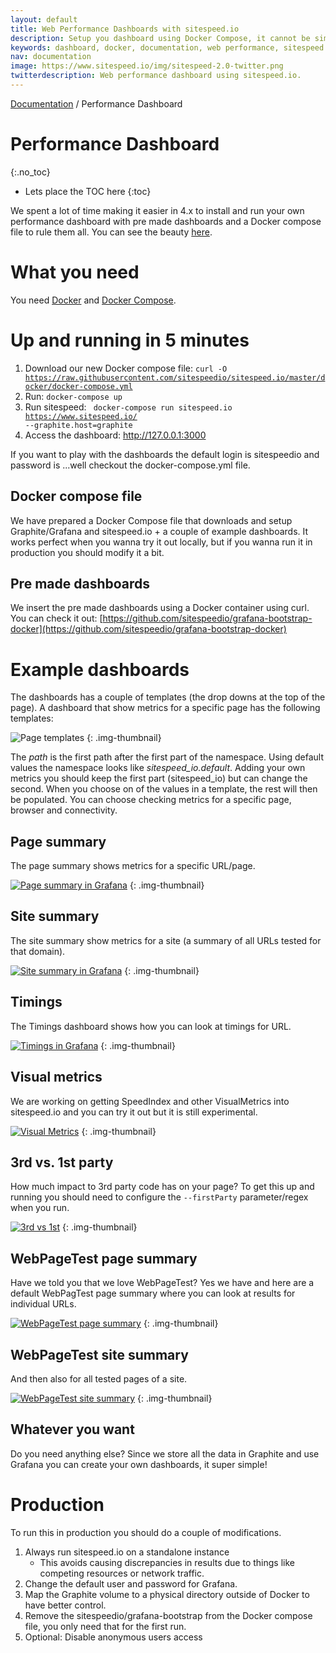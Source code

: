 ```yaml
---
layout: default
title: Web Performance Dashboards with sitespeed.io
description: Setup you dashboard using Docker Compose, it cannot be simpler.
keywords: dashboard, docker, documentation, web performance, sitespeed.io
nav: documentation
image: https://www.sitespeed.io/img/sitespeed-2.0-twitter.png
twitterdescription: Web performance dashboard using sitespeed.io.
---
```


[Documentation]({{site.baseurl}}/documentation/sitespeed.io/) / Performance Dashboard

# Performance Dashboard
{:.no_toc}

* Lets place the TOC here
{:toc}

We spent a lot of time making it easier in 4.x to install and run your own performance dashboard with pre made dashboards and a Docker compose file to rule them all. You can see the beauty [here](https://dashboard.sitespeed.io).

# What you need
You need [Docker](https://docs.docker.com/engine/installation/) and [Docker Compose](https://docs.docker.com/compose/install/).

# Up and running in 5 minutes

1. Download our new Docker compose file: <code>curl -O https://raw.githubusercontent.com/sitespeedio/sitespeed.io/master/docker/docker-compose.yml</code>
2. Run: <code>docker-compose up</code>
3. Run sitespeed: <code> docker-compose run sitespeed.io https://www.sitespeed.io/ --graphite.host=graphite</code>
4. Access the dashboard: http://127.0.0.1:3000


If you want to play with the dashboards the default login is sitespeedio and password is ...well checkout the docker-compose.yml file.

## Docker compose file
We have prepared a Docker Compose file that downloads and setup Graphite/Grafana and sitespeed.io + a couple of example dashboards. It works perfect when you wanna try it out locally, but if you wanna run it in production you should modify it a bit.

## Pre made dashboards
We insert the pre made dashboards using a Docker container using curl. You can check it out: [https://github.com/sitespeedio/grafana-bootstrap-docker](https://github.com/sitespeedio/grafana-bootstrap-docker)

# Example dashboards

The dashboards has a couple of templates (the drop downs at the top of the page). A dashboard that show metrics for a specific page has the following templates:

![Page templates]({{site.baseurl}}/img/templates-page.png)
{: .img-thumbnail}

The *path* is the first path after the first part of the namespace. Using default values the namespace looks like *sitespeed_io.default*. Adding your own metrics you should keep the first part (sitespeed_io) but can change the second. When you choose on of the values in a template, the rest will then be populated. You can choose checking metrics for a specific page, browser and connectivity.

## Page summary
The page summary shows metrics for a specific URL/page.

[![Page summary in Grafana]({{site.baseurl}}/img/pagesummary-grafana.png)](https://dashboard.sitespeed.io/dashboard/db/page-summary)
{: .img-thumbnail}

## Site summary
The site summary show metrics for a site (a summary of all URLs tested for that domain).

[![Site summary in Grafana]({{site.baseurl}}/img/sitesummary-grafana.png)](https://dashboard.sitespeed.io/dashboard/db/site-summary)
{: .img-thumbnail}

## Timings
The Timings dashboard shows how you can look at timings for URL.

[![Timings in Grafana]({{site.baseurl}}/img/timings-grafana.png)](https://dashboard.sitespeed.io/dashboard/db/timings)
{: .img-thumbnail}

## Visual metrics
We are working on getting SpeedIndex and other VisualMetrics into sitespeed.io and you can try it out but it is still experimental.

[![Visual Metrics]({{site.baseurl}}/img/visualmetrics.png)](https://dashboard.sitespeed.io/dashboard/db/visual-metrics)
{: .img-thumbnail}

## 3rd vs. 1st party
How much impact to 3rd party code has on your page? To get this up and running you should need to configure the <code>--firstParty</code> parameter/regex when you run.

[![3rd vs 1st]({{site.baseurl}}/img/3rd.png)](https://dashboard.sitespeed.io/dashboard/db/3rd-vs-1st-party)
{: .img-thumbnail}

## WebPageTest page summary
Have we told you that we love WebPageTest? Yes we have and here are a default WebPagTest page summary where you can look at results for individual URLs.

[![WebPageTest page summary]({{site.baseurl}}/img/webpagetestPageSummary.png)](https://dashboard.sitespeed.io/dashboard/db/webpagetest-page-summary)
{: .img-thumbnail}


## WebPageTest site summary
And then also for all tested pages of a site.

[![WebPageTest site summary]({{site.baseurl}}/img/webpagetestSiteSummary.png)](https://dashboard.sitespeed.io/dashboard/db/webpagetest-site-summary)
{: .img-thumbnail}

## Whatever you want
Do you need anything else? Since we store all the data in Graphite and use Grafana you can create your own dashboards, it super simple!

# Production
To run this in production you should do a couple of modifications.

1. Always run sitespeed.io on a standalone instance
    - This avoids causing discrepancies in results due to things like competing resources or network traffic.
2. Change the default user and password for Grafana.
3. Map the Graphite volume to a physical directory outside of Docker to have better control.
4. Remove the sitespeedio/grafana-bootstrap from the Docker compose file, you only need that for the first run.
5. Optional: Disable anonymous users access
